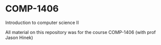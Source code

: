 # COMP-1406
Introduction to computer science II

All material on this repository was for the course COMP-1406 (with prof Jason Hinek)
